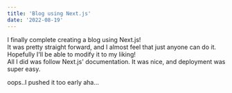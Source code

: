 ```yaml
---
title: 'Blog using Next.js'
date: '2022-08-19'
---
```


I finally complete creating a blog using Next.js!\
It was pretty straight forward, and I almost feel that just anyone can do it.\
Hopefully I'll be able to modify it to my liking!\
All I did was follow Next.js' documentation. It was nice, and deployment was super easy.

oops..I pushed it too early aha...
